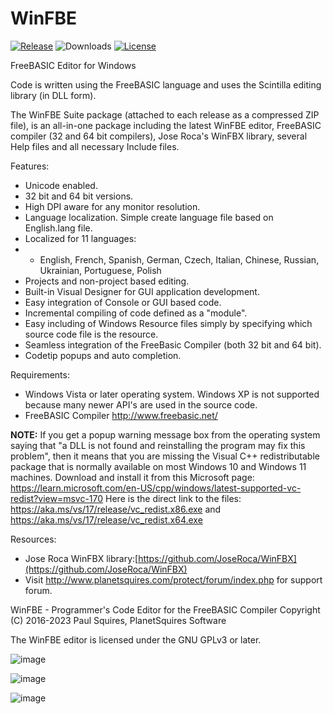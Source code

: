 # WinFBE
[![Release](https://img.shields.io/github/v/release/PaulSquires/WinFBE?style=flat-square)](https://github.com/PaulSquires/WinFBE/releases)
![Downloads](https://img.shields.io/github/downloads/PaulSquires/WinFBE/total?style=flat-square)
[![License](https://img.shields.io/github/license/PaulSquires/WinFBE?style=flat-square)](LICENSE)

FreeBASIC Editor for Windows

Code is written using the FreeBASIC language and uses the Scintilla editing library (in DLL form).

The WinFBE Suite package (attached to each release as a compressed ZIP file), is an all-in-one package including the latest WinFBE editor, FreeBASIC compiler (32 and 64 bit compilers), Jose Roca's WinFBX library, several Help files and all necessary Include files.

Features:

- Unicode enabled.
- 32 bit and 64 bit versions.
- High DPI aware for any monitor resolution.
- Language localization. Simple create language file based on English.lang file.
- Localized for 11 languages:
- - English, French, Spanish, German, Czech, Italian, Chinese, Russian, Ukrainian, Portuguese, Polish
- Projects and non-project based editing.
- Built-in Visual Designer for GUI application development.
- Easy integration of Console or GUI based code.
- Incremental compiling of code defined as a "module".
- Easy including of Windows Resource files simply by specifying which source code file is the resource.
- Seamless integration of the FreeBasic Compiler (both 32 bit and 64 bit).
- Codetip popups and auto completion.

Requirements:
- Windows Vista or later operating system. Windows XP is not supported because many newer API's are used in the source code.
- FreeBASIC Compiler http://www.freebasic.net/

**NOTE:** If you get a popup warning message box from the operating system saying that "a DLL is not found and reinstalling the program may fix this problem", then it means that you are missing the Visual C++ redistributable package that is normally available on most Windows 10 and Windows 11 machines. Download and install it from this Microsoft page:  https://learn.microsoft.com/en-US/cpp/windows/latest-supported-vc-redist?view=msvc-170   Here is the direct link to the files: https://aka.ms/vs/17/release/vc_redist.x86.exe and https://aka.ms/vs/17/release/vc_redist.x64.exe

Resources:
- Jose Roca WinFBX library:[https://github.com/JoseRoca/WinFBX](https://github.com/JoseRoca/WinFBX)
- Visit http://www.planetsquires.com/protect/forum/index.php for support forum.

WinFBE - Programmer's Code Editor for the FreeBASIC Compiler
Copyright (C) 2016-2023 Paul Squires, PlanetSquires Software

The WinFBE editor is licensed under the GNU GPLv3 or later.


![image](https://user-images.githubusercontent.com/14793592/208562717-2d79a53e-d3ba-4c1a-ba6e-f8d75c40e02d.png)

![image](https://user-images.githubusercontent.com/14793592/208562851-dbfcf08d-7bb9-461b-9bbb-4d6bbfab8512.png)

![image](https://user-images.githubusercontent.com/14793592/208562894-dd6a07e6-1ec5-4593-98d1-2b1ebfde0056.png)



